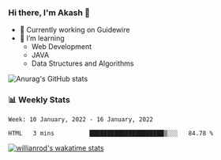 ### Hi there, I'm Akash 👋

<!--
**aksh-kr/aksh-kr** is a ✨ _special_ ✨ repository because its `README.md` (this file) appears on your GitHub profile.

Here are some ideas to get you started:-->
- 🔭 Currently working on Guidewire
- 🌱 I’m learning 
  - Web Development
  - JAVA
  - Data Structures and Algorithms

![Anurag's GitHub stats](https://github-readme-stats.vercel.app/api?username=aksh-kr&show_icons=true&theme=radical)

### 📊 Weekly Stats
<!--START_SECTION:waka-->
```text
Week: 10 January, 2022 - 16 January, 2022

HTML   3 mins          █████████████████████▒░░░   84.78 % 
```
<!--END_SECTION:waka-->

[![willianrod's wakatime stats](https://github-readme-stats.vercel.app/api/wakatime/?username=akash_kr)](https://github.com/anuraghazra/github-readme-stats)

<!--
- 👯 I’m looking to collaborate on ...
- 🤔 I’m looking for help with ...
- 💬 Ask me about ...
- 📫 How to reach me: ...
- 😄 Pronouns: ...
- ⚡ Fun fact: ...

-->
